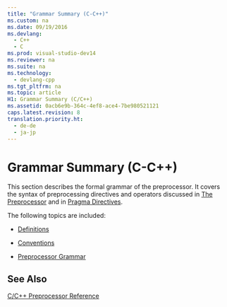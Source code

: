 ```yaml
---
title: "Grammar Summary (C-C++)"
ms.custom: na
ms.date: 09/19/2016
ms.devlang: 
  - C++
  - C
ms.prod: visual-studio-dev14
ms.reviewer: na
ms.suite: na
ms.technology: 
  - devlang-cpp
ms.tgt_pltfrm: na
ms.topic: article
H1: Grammar Summary (C/C++)
ms.assetid: 0acb6e9b-364c-4ef8-ace4-7be980521121
caps.latest.revision: 8
translation.priority.ht: 
  - de-de
  - ja-jp
---
```

# Grammar Summary (C-C++)
This section describes the formal grammar of the preprocessor. It covers the syntax of preprocessing directives and operators discussed in [The Preprocessor](../vs140/Preprocessor.md) and in [Pragma Directives](../vs140/Pragma-Directives-and-the-__Pragma-Keyword.md).  
  
 The following topics are included:  
  
-   [Definitions](../vs140/Definitions-for-the-Grammar-Summary.md)  
  
-   [Conventions](../vs140/Conventions.md)  
  
-   [Preprocessor Grammar](../vs140/Preprocessor-Grammar.md)  
  
## See Also  
 [C/C++ Preprocessor Reference](../vs140/C-C---Preprocessor-Reference.md)